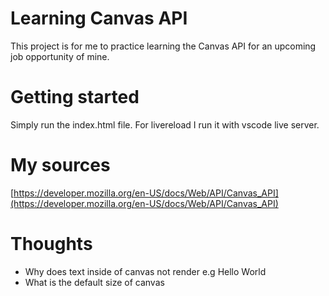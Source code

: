# Learning Canvas API

This project is for me to practice learning the Canvas API for an upcoming job opportunity of mine.

# Getting started

Simply run the index.html file. For livereload I run it with vscode live server.

# My sources

[https://developer.mozilla.org/en-US/docs/Web/API/Canvas_API](https://developer.mozilla.org/en-US/docs/Web/API/Canvas_API)

# Thoughts

-   Why does text inside of canvas not render e.g <canvas>Hello World</canvas>
-   What is the default size of canvas

